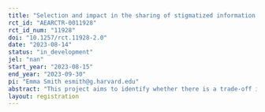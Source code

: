 ```yaml
---
title: "Selection and impact in the sharing of stigmatized information "
rct_id: "AEARCTR-0011928"
rct_id_num: "11928"
doi: "10.1257/rct.11928-2.0"
date: "2023-08-14"
status: "in_development"
jel: "nan"
start_year: "2023-08-15"
end_year: "2023-09-30"
pi: "Emma Smith esmith@g.harvard.edu"
abstract: "This project aims to identify whether there is a trade-off in how individuals prefer to spread information about stigmatized services versus what is most effective at increasing message recipients’ take-up of stigmatized services. In particular, are people more willing to share information in dismissive (relative to sincere) ways, or a manner that makes their friend feel less singled out (relative to being targeted)? Is the recipient of a dismissive and/or general message less likely to choose to use the advertised services? This project studies the above questions in the context of peer referrals for a mental health phone counseling service for Syrian refugees.  "
layout: registration
---
```


